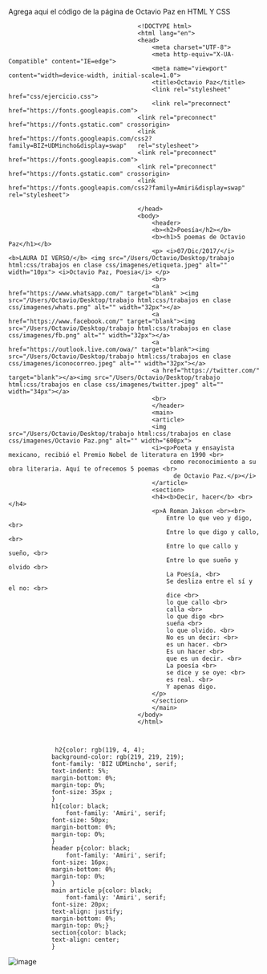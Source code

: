 Agrega aqui el código de la página de Octavio Paz en HTML Y CSS

                                        <!DOCTYPE html>
                                        <html lang="en">
                                        <head>
                                            <meta charset="UTF-8">
                                            <meta http-equiv="X-UA-Compatible" content="IE=edge">
                                            <meta name="viewport" content="width=device-width, initial-scale=1.0">
                                            <title>Octavio Paz</title>
                                            <link rel="stylesheet" href="css/ejercicio.css">
                                            <link rel="preconnect" href="https://fonts.googleapis.com">
                                        <link rel="preconnect" href="https://fonts.gstatic.com" crossorigin>
                                        <link href="https://fonts.googleapis.com/css2?family=BIZ+UDMincho&display=swap"   rel="stylesheet">
                                        <link rel="preconnect" href="https://fonts.googleapis.com">
                                        <link rel="preconnect" href="https://fonts.gstatic.com" crossorigin>
                                        <link href="https://fonts.googleapis.com/css2?family=Amiri&display=swap" rel="stylesheet">

                                        </head>
                                        <body>
                                            <header>
                                            <b><h2>Poesía</h2></b>
                                            <b><h1>5 poemas de Octavio Paz</h1></b>
                                            <p> <i>07/Dic/2017/</i> <b>LAURA DI VERSO/</b> <img src="/Users/Octavio/Desktop/trabajo html:css/trabajos en clase css/imagenes/etiqueta.jpeg" alt="" width="10px"> <i>Octavio Paz, Poesia</i> </p>
                                            <br>
                                            <a href="https://www.whatsapp.com/" target="blank" ><img src="/Users/Octavio/Desktop/trabajo html:css/trabajos en clase css/imagenes/whats.png" alt="" width="32px"></a>
                                            <a href="https://www.facebook.com/" target="blank"><img src="/Users/Octavio/Desktop/trabajo html:css/trabajos en clase css/imagenes/fb.png" alt="" width="32px"></a>
                                            <a href="https://outlook.live.com/owa/" target="blank"><img src="/Users/Octavio/Desktop/trabajo html:css/trabajos en clase css/imagenes/iconocorreo.jpeg" alt="" width="32px"></a>
                                            <a href="https://twitter.com/" target="blank"></a><img src="/Users/Octavio/Desktop/trabajo html:css/trabajos en clase css/imagenes/twitter.jpeg" alt="" width="34px"></a>
                                            <br>
                                            </header>
                                            <main>
                                            <article>
                                            <img src="/Users/Octavio/Desktop/trabajo html:css/trabajos en clase css/imagenes/Octavio Paz.png" alt="" width="600px">
                                            <i><p>Poeta y ensayista mexicano, recibió el Premio Nobel de literatura en 1990 <br>
                                                 como reconocimiento a su obra literaria. Aquí te ofrecemos 5 poemas <br>
                                                  de Octavio Paz.</p></i>
                                            </article> 
                                            <section>
                                            <h4><b>Decir, hacer</b> <br></h4>
                                            <p>A Roman Jakson <br><br>
                                                Entre lo que veo y digo,<br>
                                                Entre lo que digo y callo,<br>
                                                Entre lo que callo y sueño, <br>
                                                Entre lo que sueño y olvido <br>
                                                La Poesía, <br>
                                                Se desliza entre el sí y el no: <br>
                                                dice <br>
                                                lo que callo <br>
                                                calla <br>
                                                lo que digo <br>
                                                sueña <br>
                                                lo que olvido. <br>
                                                No es un decir: <br>
                                                es un hacer. <br>
                                                Es un hacer <br>
                                                que es un decir. <br>
                                                La poesía <br>
                                                se dice y se oye: <br>
                                                es real. <br>
                                                Y apenas digo.
                                            </p>
                                            </section>
                                            </main>
                                        </body>
                                        </html>
                    
                    
                    
                 h2{color: rgb(119, 4, 4);
                background-color: rgb(219, 219, 219);
                font-family: 'BIZ UDMincho', serif;
                text-indent: 5%;
                margin-bottom: 0%;
                margin-top: 0%;
                font-size: 35px ;
                }
                h1{color: black;
                    font-family: 'Amiri', serif;
                font-size: 50px;
                margin-bottom: 0%;
                margin-top: 0%;
                }
                header p{color: black;
                    font-family: 'Amiri', serif;
                font-size: 16px;
                margin-bottom: 0%;
                margin-top: 0%;
                }
                main article p{color: black;
                    font-family: 'Amiri', serif;
                font-size: 20px;
                text-align: justify;
                margin-bottom: 0%;
                margin-top: 0%;}
                section{color: black;
                text-align: center;
                }
                
                
                
                    
 ![image](https://user-images.githubusercontent.com/90996552/165450150-98fe9cee-b43f-40e3-86f0-1e72a1af8777.png) 
